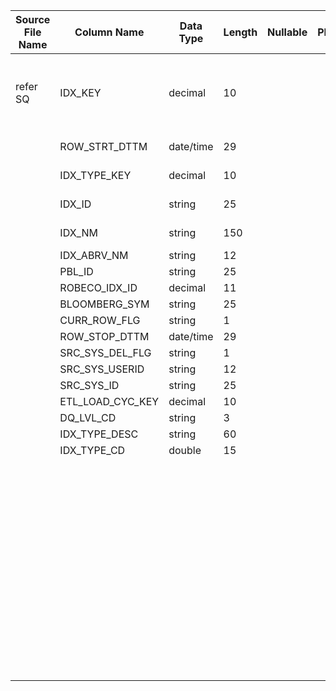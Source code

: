 |	Source File Name	|	Column Name	|	Data Type	|	Length	|	Nullable	|	PK	|	BK	|		|		|		|		|	Table Name	|	Target Table Name	|	Data Type	|	Length	|	Nullable	|	PK	|		|
|	---	|	---	|	---	|	---	|	---	|	---	|	---	|	---	|	---	|	---	|	---	|	---	|	---	|	---	|	---	|	---	|	---	|	---	|
|	refer SQ	|	IDX_KEY	|	decimal	|	10	|		|		|		|	Auto Increment the key value by '1' for each new record	|	//For New Record<br>Use sequence generator for auo increment key value	|		|	Table Name: HDM.BENCHMARK_INDEX <br>Condition : IDX_ID = IDX_ID1<br>Output Column : BMK_IDX_KEY	|		|	BMK_IDX_KEY	|	"number(p,s)"	|	10	|		|		|		|
|		|	ROW_STRT_DTTM	|	date/time	|	29	|		|		|		|	IDX_ID from Source	|	IDX_ID	|		|		|		|	IDX_ID	|	varchar2	|	25	|		|		|		|
|		|	IDX_TYPE_KEY	|	decimal	|	10	|		|		|		|	IDX_NM from Source	|	IDX_NM	|		|	Update the records if already exists	|		|	IDX_NM	|	varchar2	|	150	|		|		|		|
|		|	IDX_ID	|	string	|	25	|		|		|		|	IDX_SHRT_NM from Source	|	IDX_SHRT_NM	|		|		|		|	IDX_SHRT_NM	|	varchar2	|	12	|		|		|		|
|		|	IDX_NM	|	string	|	150	|		|		|		|	ROBECO_IDX_ID from Source	|	ROBECO_IDX_ID	|		|		|		|	ROBECO_IDX_ID	|	number	|	15	|		|		|		|
|		|	IDX_ABRV_NM	|	string	|	12	|		|		|		|	BLOOMBERG_SYM	|	BLOOMBERG_SYM	|		|		|		|	BLOOMBERG_SYM	|	varchar2	|	25	|		|		|		|
|		|	PBL_ID	|	string	|	25	|		|		|		|	IDX_TYPE	|	IDX_TYPE	|		|		|		|	IDX_TYPE	|	number	|	15	|		|		|		|
|		|	ROBECO_IDX_ID	|	decimal	|	11	|		|		|		|	IDX_TYPE_DESC	|	IDX_TYPE_DESC	|		|		|		|	IDX_TYPE_DESC	|	varchar2	|	60	|		|		|		|
|		|	BLOOMBERG_SYM	|	string	|	25	|		|		|		|	BMK_LEGACY_ID	|	BMK_LEGACY_ID	|		|		|		|	BMK_LEGACY_ID	|	number	|	15	|		|		|		|
|		|	CURR_ROW_FLG	|	string	|	1	|		|		|		|	'Y'	|	'Y'	|		|		|		|	CURR_ROW_FLG	|	varchar2	|	1	|		|		|		|
|		|	ROW_STOP_DTTM	|	date/time	|	29	|		|		|		|	sysdate	|	sysdate	|		|		|		|	ROW_STRT_DTTM	|	date	|	19	|		|		|		|
|		|	SRC_SYS_DEL_FLG	|	string	|	1	|		|		|		|		|		|		|		|		|	ROW_STOP_DTTM	|	date	|	19	|		|		|		|
|		|	SRC_SYS_USERID	|	string	|	12	|		|		|		|	$$etlcyckey	|	$$etlcyckey	|		|		|		|	ETL_LOAD_CYC_KEY	|	"number(p,s)"	|	10	|		|		|		|
|		|	SRC_SYS_ID	|	string	|	25	|		|		|		|	4	|	4	|		|		|		|	SRC_SYS_ID	|	number	|	15	|		|		|		|
|		|	ETL_LOAD_CYC_KEY	|	decimal	|	10	|		|		|		|		|		|		|		|		|		|		|		|		|		|		|
|		|	DQ_LVL_CD	|	string	|	3	|		|		|		|		|		|		|		|		|		|		|		|		|		|		|
|		|	IDX_TYPE_DESC	|	string	|	60	|		|		|		|		|		|		|		|		|		|		|		|		|		|		|
|		|	IDX_TYPE_CD	|	double	|	15	|		|		|		|		|		|		|		|		|		|		|		|		|		|		|
|		|		|		|		|		|		|		|		|		|		|		|		|		|		|		|		|		|		|
|		|		|		|		|		|		|		|		|		|		|		|		|		|		|		|		|		|		|
|		|		|		|		|		|		|		|		|		|		|		|		|		|		|		|		|		|		|
|		|		|		|		|		|		|		|		|		|		|		|		|		|		|		|		|		|		|
|		|		|		|		|		|		|		|		|		|		|		|		|		|		|		|		|		|		|
|		|		|		|		|		|		|		|		|		|		|		|		|		|		|		|		|		|		|
|		|		|		|		|		|		|		|		|		|		|		|		|		|		|		|		|		|		|
|		|		|		|		|		|		|		|		|		|		|		|		|		|		|		|		|		|		|
|		|		|		|		|		|		|		|		|		|		|		|		|		|		|		|		|		|		|
|		|		|		|		|		|		|		|		|		|		|		|		|		|		|		|		|		|		|
|		|		|		|		|		|		|		|		|		|		|		|		|		|		|		|		|		|		|
|		|		|		|		|		|		|		|		|		|		|		|		|		|		|		|		|		|		|
|		|		|		|		|		|		|		|		|		|		|		|		|		|		|		|		|		|		|
|		|		|		|		|		|		|		|		|		|		|		|		|		|		|		|		|		|		|
|		|		|		|		|		|		|		|		|		|		|		|		|		|		|		|		|		|		|
|		|		|		|		|		|		|		|		|		|		|		|		|		|		|		|		|		|		|
|		|		|		|		|		|		|		|		|		|		|		|		|		|		|		|		|		|		|
|		|		|		|		|		|		|		|		|		|		|		|		|		|		|		|		|		|		|
|		|		|		|		|		|		|		|		|		|		|		|		|		|		|		|		|		|		|
|		|		|		|		|		|		|		|		|		|		|		|		|		|		|		|		|		|		|
|		|		|		|		|		|		|		|		|		|		|		|		|		|		|		|		|		|		|
|		|		|		|		|		|		|		|		|		|		|		|		|		|		|		|		|		|		|
|		|		|		|		|		|		|		|		|		|		|		|		|		|		|		|		|		|		|
|		|		|		|		|		|		|		|		|		|		|		|		|		|		|		|		|		|		|
|		|		|		|		|		|		|		|		|		|		|		|		|		|		|		|		|		|		|
|		|		|		|		|		|		|		|		|		|		|		|		|		|		|		|		|		|		|
|		|		|		|		|		|		|		|		|		|		|		|		|		|		|		|		|		|		|
|		|		|		|		|		|		|		|		|		|		|		|		|		|		|		|		|		|		|
|		|		|		|		|		|		|		|		|		|		|		|		|		|		|		|		|		|		|
|		|		|		|		|		|		|		|		|		|		|		|		|		|		|		|		|		|		|
|		|		|		|		|		|		|		|		|		|		|		|		|		|		|		|		|		|		|
|		|		|		|		|		|		|		|		|		|		|		|		|		|		|		|		|		|		|
|		|		|		|		|		|		|		|		|		|		|		|		|		|		|		|		|		|		|
|		|		|		|		|		|		|		|		|		|		|		|		|		|		|		|		|		|		|
|		|		|		|		|		|		|		|		|		|		|		|		|		|		|		|		|		|		|
|		|		|		|		|		|		|		|		|		|		|		|		|		|		|		|		|		|		|
|		|		|		|		|		|		|		|		|		|		|		|		|		|		|		|		|		|		|
|		|		|		|		|		|		|		|		|		|		|		|		|		|		|		|		|		|		|
|		|		|		|		|		|		|		|		|		|		|		|		|		|		|		|		|		|		|
|		|		|		|		|		|		|		|		|		|		|		|		|		|		|		|		|		|		|
|		|		|		|		|		|		|		|		|		|		|		|		|		|		|		|		|		|		|
|		|		|		|		|		|		|		|		|		|		|		|		|		|		|		|		|		|		|
|		|		|		|		|		|		|		|		|		|		|		|		|		|		|		|		|		|		|
|		|		|		|		|		|		|		|		|		|		|		|		|		|		|		|		|		|		|
|		|		|		|		|		|		|		|		|		|		|		|		|		|		|		|		|		|		|
|		|		|		|		|		|		|		|		|		|		|		|		|		|		|		|		|		|		|
|		|		|		|		|		|		|		|		|		|		|		|		|		|		|		|		|		|		|
|		|		|		|		|		|		|		|		|		|		|		|		|		|		|		|		|		|		|
|		|		|		|		|		|		|		|		|		|		|		|		|		|		|		|		|		|		|
|		|		|		|		|		|		|		|		|		|		|		|		|		|		|		|		|		|		|
|		|		|		|		|		|		|		|		|		|		|		|		|		|		|		|		|		|		|
|		|		|		|		|		|		|		|		|		|		|		|		|		|		|		|		|		|		|
|		|		|		|		|		|		|		|		|		|		|		|		|		|		|		|		|		|		|
|		|		|		|		|		|		|		|		|		|		|		|		|		|		|		|		|		|		|
|		|		|		|		|		|		|		|		|		|		|		|		|		|		|		|		|		|		|
|		|		|		|		|		|		|		|		|		|		|		|		|		|		|		|		|		|		|
|		|		|		|		|		|		|		|		|		|		|		|		|		|		|		|		|		|		|
|		|		|		|		|		|		|		|		|		|		|		|		|		|		|		|		|		|		|
|		|		|		|		|		|		|		|		|		|		|		|		|		|		|		|		|		|		|
